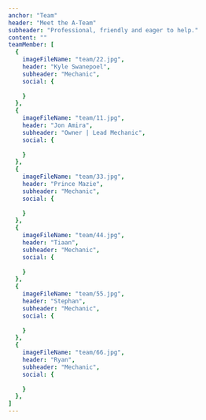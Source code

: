 ```yaml
---
anchor: "Team"
header: "Meet the A-Team"
subheader: "Professional, friendly and eager to help."
content: ""
teamMember: [
  {
    imageFileName: "team/22.jpg",
    header: "Kyle Swanepoel",
    subheader: "Mechanic",
    social: {
      
    }
  },
  {
    imageFileName: "team/11.jpg",
    header: "Jon Amira",
    subheader: "Owner | Lead Mechanic",
    social: {
      
    }
  },
  {
    imageFileName: "team/33.jpg",
    header: "Prince Mazie",
    subheader: "Mechanic",
    social: {
      
    }
  },
  {
    imageFileName: "team/44.jpg",
    header: "Tiaan",
    subheader: "Mechanic",
    social: {
      
    }
  },
  {
    imageFileName: "team/55.jpg",
    header: "Stephan",
    subheader: "Mechanic",
    social: {
      
    }
  },
  {
    imageFileName: "team/66.jpg",
    header: "Ryan",
    subheader: "Mechanic",
    social: {
      
    }
  },
]
---
```

